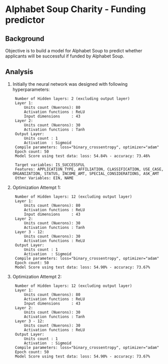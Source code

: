 # Alphabet Soup Charity - Funding predictor

## Background

Objective is to build a model for Alphabet Soup to predict whether applicants will be successful if funded by Alphabet Soup.

## Analysis

1. Initially the neural network was designed with following hyperparameters:

        Number of Hidden layers: 2 (excluding output layer)
        Layer 1:
            Units count (Nuerons): 80
            Activation functions : ReLU
            Input dimensions     : 43
        Layer 2:
            Units count (Nuerons): 30
            Activation functions : Tanh
        Output Layer:
            Units count : 1
            Activation  : Sigmoid
        Compile parameters: loss="binary_crossentropy", optimizer="adam"
        Epoch count: 50
        Model Score using test data: loss: 54.84% - accuracy: 73.46%

        Target variables: IS_SUCCESSFUL
        Features: APPLICATION_TYPE, AFFILIATION, CLASSIFICATION, USE_CASE, ORGANIZATION, STATUS, INCOME_AMT, SPECIAL_CONSIDERATIONS, ASK_AMT
        Other Variables: EIN, NAME

2. Optimization Attempt 1:
        
        Number of Hidden layers: 12 (excluding output layer)
        Layer 1:
            Units count (Nuerons): 80
            Activation functions : ReLU
            Input dimensions     : 43
        Layer 2:
            Units count (Nuerons): 30
            Activation functions : Tanh
        Layer 3 - 12:
            Units count (Nuerons): 30
            Activation functions : ReLU
        Output Layer:
            Units count : 1
            Activation  : Sigmoid
        Compile parameters: loss="binary_crossentropy", optimizer="adam"
        Epoch count: 50
        Model Score using test data: loss: 54.90% - accuracy: 73.67%

3. Optimization Attempt 2:
        
        Number of Hidden layers: 12 (excluding output layer)
        Layer 1:
            Units count (Nuerons): 80
            Activation functions : ReLU
            Input dimensions     : 43
        Layer 2:
            Units count (Nuerons): 30
            Activation functions : Tanh
        Layer 3 - 12:
            Units count (Nuerons): 30
            Activation functions : ReLU
        Output Layer:
            Units count : 1
            Activation  : Sigmoid
        Compile parameters: loss="binary_crossentropy", optimizer="adam"
        Epoch count: 50
        Model Score using test data: loss: 54.90% - accuracy: 73.67%